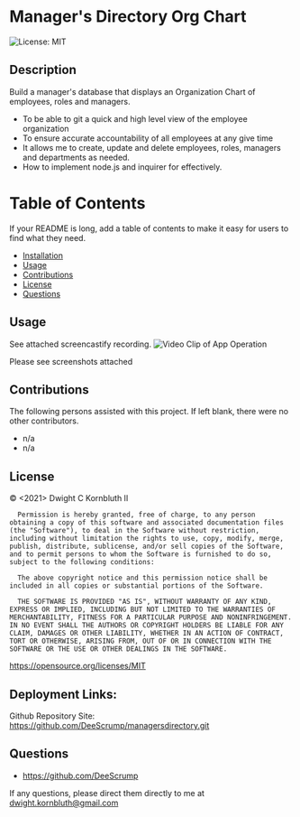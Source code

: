 # Manager's Directory Org Chart
![License: MIT](https://img.shields.io/badge/License-MIT-yellow.svg)


## Description
Build a manager's database that displays an Organization Chart of employees, roles and managers.
- To be able to git a quick and high level view of the employee organization
- To ensure accurate accountability of all employees at any give time
- It allows me to create, update and delete employees, roles, managers and departments as needed.
- How to implement node.js and inquirer for effectively.

# Table of Contents
If your README is long, add a table of contents to make it easy for users to find what they need.
- [Installation](#installation)
- [Usage](#usage)
- [Contributions](#contributions)
- [License](#license)
- [Questions](#questions)

## Usage
See attached screencastify recording.
![Video Clip of App Operation](./managersdirectory.gif)

Please see screenshots attached
    
## Contributions
The following persons assisted with this project.  If left blank, there were no other contributors.
- n/a
- n/a

## License
© <2021> Dwight C Kornbluth II

      Permission is hereby granted, free of charge, to any person obtaining a copy of this software and associated documentation files (the "Software"), to deal in the Software without restriction, including without limitation the rights to use, copy, modify, merge, publish, distribute, sublicense, and/or sell copies of the Software, and to permit persons to whom the Software is furnished to do so, subject to the following conditions:

      The above copyright notice and this permission notice shall be included in all copies or substantial portions of the Software.
      
      THE SOFTWARE IS PROVIDED "AS IS", WITHOUT WARRANTY OF ANY KIND, EXPRESS OR IMPLIED, INCLUDING BUT NOT LIMITED TO THE WARRANTIES OF MERCHANTABILITY, FITNESS FOR A PARTICULAR PURPOSE AND NONINFRINGEMENT. IN NO EVENT SHALL THE AUTHORS OR COPYRIGHT HOLDERS BE LIABLE FOR ANY CLAIM, DAMAGES OR OTHER LIABILITY, WHETHER IN AN ACTION OF CONTRACT, TORT OR OTHERWISE, ARISING FROM, OUT OF OR IN CONNECTION WITH THE SOFTWARE OR THE USE OR OTHER DEALINGS IN THE SOFTWARE.
      

https://opensource.org/licenses/MIT

## Deployment Links:
Github Repository Site:       https://github.com/DeeScrump/managersdirectory.git

## Questions
- https://github.com/DeeScrump

If any questions, please direct them directly to me at dwight.kornbluth@gmail.com
